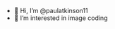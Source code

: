 - 👋 Hi, I’m @paulatkinson11
- 👀 I’m interested in image coding
 

<!---
paulatkinson11/paulatkinson11 is a ✨ special ✨ repository because its `README.md` (this file) appears on your GitHub profile.
You can click the Preview link to take a look at your changes.
--->
